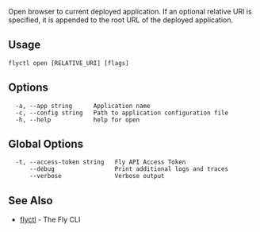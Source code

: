 Open browser to current deployed application. If an optional relative URI is specified, it is appended
to the root URL of the deployed application.


## Usage
~~~
flyctl open [RELATIVE_URI] [flags]
~~~

## Options

~~~
  -a, --app string      Application name
  -c, --config string   Path to application configuration file
  -h, --help            help for open
~~~

## Global Options

~~~
  -t, --access-token string   Fly API Access Token
      --debug                 Print additional logs and traces
      --verbose               Verbose output
~~~

## See Also

* [flyctl](/docs/flyctl/help/)	 - The Fly CLI

